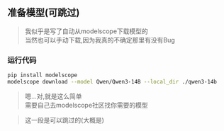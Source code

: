 ## 准备模型(可跳过)
>我似乎是写了自动从modelscope下载模型的  
>当然也可以手动下载,因为我真的不确定那里有没有Bug  
### 运行代码
```bash
pip install modelscope
modelscope download --model Qwen/Qwen3-14B --local_dir ./qwen3-14b
```
>嗯...对,就是这么简单  
> 需要自己去modelscope社区找你需要的模型

>这一段是可以跳过的(大概是)